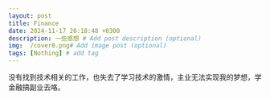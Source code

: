 ```yaml
---
layout: post
title: Finance
date: 2024-11-17 20:18:48 +0300
description: 一些感想 # Add post description (optional)
img:  /cover0.png# Add image post (optional)
tags: [Nothing] # add tag
---
```


没有找到技术相关的工作，也失去了学习技术的激情，主业无法实现我的梦想，学金融搞副业去咯。
